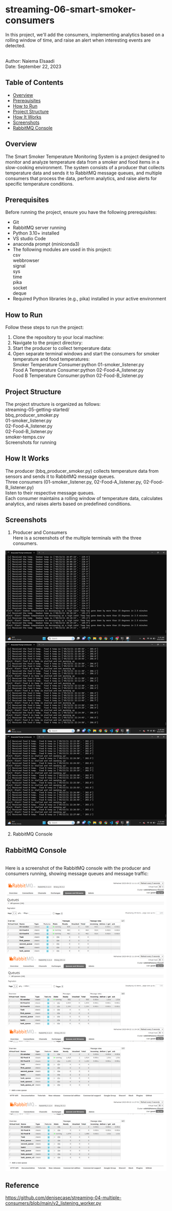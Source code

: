 # streaming-06-smart-smoker-consumers
 In this project, we'll add the consumers, implementing analytics based on a rolling window of time, and raise an alert when interesting events are detected. 

<br>Author: Naiema Elsaadi
<br>Date: September 22, 2023

## Table of Contents

- [Overview](#overview)
- [Prerequisites](#prerequisites)
- [How to Run](#how-to-run)
- [Project Structure](#project-structure)
- [How It Works](#how-it-works)
- [Screenshots](#screenshots)
- [RabbitMQ Console](#rabbitmq-console)

## Overview

The Smart Smoker Temperature Monitoring System is a project designed to monitor and analyze temperature data from a smoker and food items in a slow-cooking environment. The system consists of a producer that collects temperature data and sends it to RabbitMQ message queues, and multiple consumers that process the data, perform analytics, and raise alerts for specific temperature conditions.

## Prerequisites

Before running the project, ensure you have the following prerequisites:

- Git
- RabbitMQ server running
- Python 3.10+ installed
- VS studio Code
- anaconda prompt (miniconda3)
- The following modules are used in this project:
<br>csv
<br>webbrowser
<br>signal
<br>sys
<br>time
<br>pika 
<br>socket
<br>deque
- Required Python libraries (e.g., pika) installed in your active environment

## How to Run

Follow these steps to run the project:

1. Clone the repository to your local machine:
2. Navigate to the project directory:
3. Start the producer to collect temperature data:
4. Open separate terminal windows and start the consumers for smoker temperature and food temperatures:
<br>Smoker Temperature Consumer:python 01-smoker_listener.py
<br>Food A Temperature Consumer:python 02-Food-A_listener.py
<br>Food B Temperature Consumer:python 02-Food-B_listener.py

## Project Structure

The project structure is organized as follows:
<br>streaming-05-getting-started/
<br> bbq_producer_smoker.py
<br> 01-smoker_listener.py
<br> 02-Food-A_listener.py
<br> 02-Food-B_listener.py
<br> smoker-temps.csv
<br> Screenshots for running 


## How It Works

The producer (bbq_producer_smoker.py) collects temperature data from sensors and sends it to RabbitMQ message queues.
<br>Three consumers (01-smoker_listener.py, 02-Food-A_listener.py, 02-Food-B_listener.py) <br>listen to their respective message queues.
<br>Each consumer maintains a rolling window of temperature data, calculates analytics, and raises alerts based on predefined conditions.

## Screenshots
1. Producer and Consumers
<br>Here is a screenshots of the multiple terminals with the three consumers.

![My Screenshot](smoker_listener.png)
![My Screenshot](foodA_listener.png)
![My Screenshot](foodB_listener.png)

2. RabbitMQ Console
## RabbitMQ Console

<br>Here is a screenshot of the RabbitMQ console with the producer and consumers running, showing message queues and message traffic:

![Streaming in Action](RabbitMQ5.png)
![Streaming in Action](RabbitMQ5_1.png)
![Streaming in Action](RabbitMQ5_2.png)
![Streaming in Action](RabbitMQ5_3.png)


## Reference
https://github.com/denisecase/streaming-04-multiple-consumers/blob/main/v2_listening_worker.py


